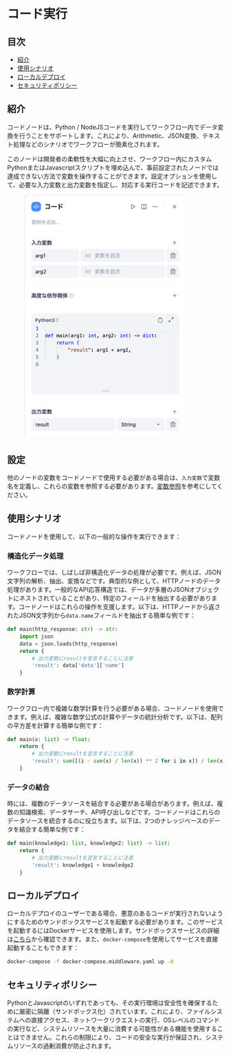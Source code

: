 # コード実行

## 目次

* [紹介](code.md#紹介)
* [使用シナリオ](code.md#使用シナリオ)
* [ローカルデプロイ](code.md#ローカルデプロイ)
* [セキュリティポリシー](code.md#セキュリティポリシー)

## 紹介

コードノードは、Python / NodeJSコードを実行してワークフロー内でデータ変換を行うことをサポートします。これにより、Arithmetic、JSON変換、テキスト処理などのシナリオでワークフローが簡素化されます。

このノードは開発者の柔軟性を大幅に向上させ、ワークフロー内にカスタムPythonまたはJavascriptスクリプトを埋め込んで、事前設定されたノードでは達成できない方法で変数を操作することができます。設定オプションを使用して、必要な入力変数と出力変数を指定し、対応する実行コードを記述できます。

<figure><img src="../../../.gitbook/assets/jp-code.png" alt="" width="375"><figcaption></figcaption></figure>

## 設定

他のノードの変数をコードノードで使用する必要がある場合は、`入力変数`で変数名を定義し、これらの変数を参照する必要があります。[変数参照](../key-concept.md#変数)を参考にしてください。

## 使用シナリオ

コードノードを使用して、以下の一般的な操作を実行できます：

### 構造化データ処理

ワークフローでは、しばしば非構造化データの処理が必要です。例えば、JSON文字列の解析、抽出、変換などです。典型的な例として、HTTPノードのデータ処理があります。一般的なAPI応答構造では、データが多層のJSONオブジェクトにネストされていることがあり、特定のフィールドを抽出する必要があります。コードノードはこれらの操作を支援します。以下は、HTTPノードから返されたJSON文字列から`data.name`フィールドを抽出する簡単な例です：

```python
def main(http_response: str) -> str:
    import json
    data = json.loads(http_response)
    return {
        # 出力変数にresultを宣言することに注意
        'result': data['data']['name']
    }
```

### 数学計算

ワークフロー内で複雑な数学計算を行う必要がある場合、コードノードを使用できます。例えば、複雑な数学公式の計算やデータの統計分析です。以下は、配列の平方差を計算する簡単な例です：

```python
def main(x: list) -> float:
    return {
        # 出力変数にresultを宣言することに注意
        'result': sum([(i - sum(x) / len(x)) ** 2 for i in x]) / len(x)
    }
```

### データの結合

時には、複数のデータソースを結合する必要がある場合があります。例えば、複数の知識検索、データサーチ、API呼び出しなどです。コードノードはこれらのデータソースを統合するのに役立ちます。以下は、2つのナレッジベースのデータを結合する簡単な例です：

```python
def main(knowledge1: list, knowledge2: list) -> list:
    return {
        # 出力変数にresultを宣言することに注意
        'result': knowledge1 + knowledge2
    }
```

## ローカルデプロイ

ローカルデプロイのユーザーである場合、悪意のあるコードが実行されないようにするためのサンドボックスサービスを起動する必要があります。このサービスを起動するにはDockerサービスを使用します。サンドボックスサービスの詳細は[こちら](https://github.com/langgenius/dify/tree/main/docker/docker-compose.middleware.yaml)から確認できます。また、`docker-compose`を使用してサービスを直接起動することもできます：

```bash
docker-compose -f docker-compose.middleware.yaml up -d
```

## セキュリティポリシー

PythonとJavascriptのいずれであっても、その実行環境は安全性を確保するために厳密に隔離（サンドボックス化）されています。これにより、ファイルシステムへの直接アクセス、ネットワークリクエストの実行、OSレベルのコマンドの実行など、システムリソースを大量に消費する可能性がある機能を使用することはできません。これらの制限により、コードの安全な実行が保証され、システムリソースの過剰消費が防止されます。
